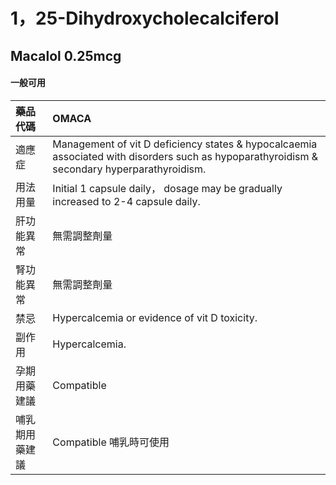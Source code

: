 # 1，25-Dihydroxycholecalciferol

## Macalol 0.25mcg

#### 一般可用

| 藥品代碼       | OMACA                                                                                                                                       |
|:---------------|:--------------------------------------------------------------------------------------------------------------------------------------------|
| 適應症         | Management of vit D deficiency states & hypocalcaemia associated with disorders such as hypoparathyroidism & secondary hyperparathyroidism. |
| 用法用量       | Initial 1 capsule daily， dosage may be gradually increased to 2-4 capsule daily.                                                           |
| 肝功能異常     | 無需調整劑量                                                                                                                                |
| 腎功能異常     | 無需調整劑量                                                                                                                                |
| 禁忌           | Hypercalcemia or evidence of vit D toxicity.                                                                                                |
| 副作用         | Hypercalcemia.                                                                                                                              |
| 孕期用藥建議   | Compatible                                                                                                                                  |
| 哺乳期用藥建議 | Compatible 哺乳時可使用                                                                                                                     |


